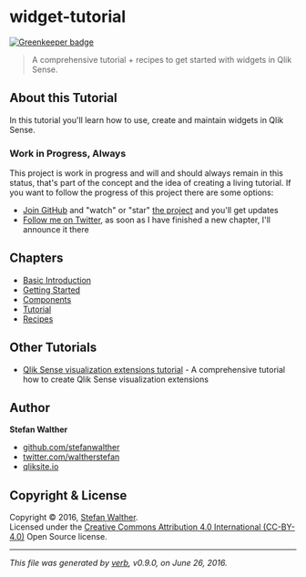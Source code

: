 # widget-tutorial

[![Greenkeeper badge](https://badges.greenkeeper.io/stefanwalther/widget-tutorial.svg)](https://greenkeeper.io/)
> A comprehensive tutorial + recipes to get started with widgets in Qlik Sense.

## About this Tutorial

In this tutorial you'll learn how to use, create and maintain widgets in Qlik Sense.

### Work in Progress, Always

This project is work in progress and will and should always remain in this status, that's part of the concept and the idea of creating a living tutorial. 
If you want to follow the progress of this project there are some options:

* [Join GitHub](https://github.com/join) and "watch" or "star" [the project](http://github.com/stefanwalther/widget-tutorial) and you'll get updates
* [Follow me on Twitter](http://twitter.com/waltherstefan), as soon as I have finished a new chapter, I'll announce it there

## Chapters

- [Basic Introduction](http://qliksite.io/tutorials/qliksense-widgets-tutorial/)
- [Getting Started](http://qliksite.io/tutorials/qliksense-widgets-tutorial/)
- [Components](http://qliksite.io/tutorials/qliksense-widgets-tutorial/)
- [Tutorial](http://qliksite.io/tutorials/qliksense-widgets-tutorial/)
- [Recipes](http://qliksite.io/tutorials/qliksense-widgets-tutorial/)

## Other Tutorials

- [Qlik Sense visualization extensions tutorial](https://github.com/stefanwalther/qliksense-extension-tutorial) - A comprehensive tutorial how to create Qlik Sense visualization extensions

## Author

**Stefan Walther**

* [github.com/stefanwalther](https://github.com/stefanwalther)
* [twitter.com/waltherstefan](http://twitter.com/waltherstefan)
* [qliksite.io](http://qliksite.io)

## Copyright & License
Copyright © 2016, [Stefan Walther](https://github.com/stefanwalther).  
Licensed under the [Creative Commons Attribution 4.0 International (CC-BY-4.0)](https://creativecommons.org/licenses/by/4.0/) Open Source license.

***

_This file was generated by [verb](https://github.com/verbose/verb), v0.9.0, on June 26, 2016._
